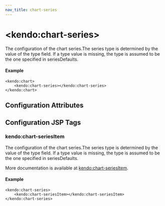 ```yaml
---
nav_title: chart-series
---
```


# \<kendo:chart-series\>

The configuration of the chart series.The series type is determined by the value of the type field.
If a type value is missing, the type is assumed to be the one specified in seriesDefaults.

#### Example
    <kendo:chart>
        <kendo:chart-series></kendo:chart-series>
    </kendo:chart>

## Configuration Attributes


##  Configuration JSP Tags

### kendo:chart-seriesItem

The configuration of the chart series.The series type is determined by the value of the type field.
If a type value is missing, the type is assumed to be the one specified in seriesDefaults.

More documentation is available at [kendo:chart-seriesItem](/kendo-ui/api/wrappers/jsp/chart/seriesitem).

#### Example

    <kendo:chart-series>
        <kendo:chart-seriesItem></kendo:chart-seriesItem>
    </kendo:chart-series>

